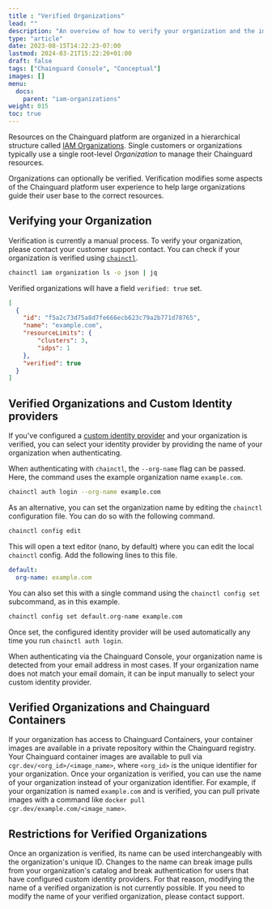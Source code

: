 ```yaml
---
title : "Verified Organizations"
lead: ""
description: "An overview of how to verify your organization and the implications"
type: "article"
date: 2023-08-15T14:22:23-07:00
lastmod: 2024-03-21T15:22:20+01:00
draft: false
tags: ["Chainguard Console", "Conceptual"]
images: []
menu:
  docs:
    parent: "iam-organizations"
weight: 015
toc: true
---
```


Resources on the Chainguard platform are organized in a hierarchical structure called [IAM Organizations](https://edu.chainguard.dev/chainguard/administration/iam-organizations/overview-of-chainguard-iam-model/). Single customers or organizations typically use a single root-level _Organization_ to manage their
Chainguard resources.

Organizations can optionally be verified. Verification modifies some aspects of the Chainguard platform user experience to help large organizations guide their user base to the correct resources.

## Verifying your Organization

Verification is currently a manual process. To verify your organization, please contact your customer support contact. You can check if your organization is verified using [`chainctl`](/chainguard/chainctl-usage/how-to-install-chainctl/).

```sh
chainctl iam organization ls -o json | jq
```

Verified organizations will have a field `verified: true` set.

```json
[
  {
	"id": "f5a2c73d75a8d7fe666ecb623c79a2b771d78765",
	"name": "example.com",
	"resourceLimits": {
    	"clusters": 3,
    	"idps": 1
	},
	"verified": true
  }
]
```

## Verified Organizations and Custom Identity providers

If you've configured a [custom identity provider](/chainguard/administration/custom-idps/custom-idps/) and your organization is verified, you can select your identity provider by providing the name of your organization when authenticating.

When authenticating with `chainctl`, the `--org-name` flag can be passed. Here, the command uses the example organization name `example.com`.

```sh
chainctl auth login --org-name example.com
```

As an alternative, you can set the organization name by editing the `chainctl` configuration file. You can do so with the following command.

```sh
chainctl config edit
```

This will open a text editor (nano, by default) where you can edit the local `chainctl` config. Add the following lines to this file.

```yaml
default:
  org-name: example.com
```

You can also set this with a single command using the `chainctl config set` subcommand, as in this example.

```sh
chainctl config set default.org-name example.com
```

Once set, the configured identity provider will be used automatically any time you run `chainctl auth login`.

When authenticating via the Chainguard Console, your organization name is detected from your email address in most cases. If your organization name does not match your email domain, it can be input manually to select your custom identity provider.

## Verified Organizations and Chainguard Containers

If your organization has access to Chainguard Containers, your container images are available in a private repository within the Chainguard registry. Your Chainguard container images are available to pull via `cgr.dev/<org_id>/<image_name>`, where `<org_id>` is the unique identifier for your organization. Once your organization is verified, you can use the name of your organization instead of your organization identifier. For example, if your organization is named `example.com` and is verified, you can pull private images with a command like `docker pull cgr.dev/example.com/<image_name>`.

## Restrictions for Verified Organizations

Once an organization is verified, its name can be used interchangeably with the organization's unique ID. Changes to the name can break image pulls from your organization's catalog and break authentication for users that have configured custom identity providers. For that reason, modifying the name of a verified organization is not currently possible. If you need to modify the name of your verified organization, please contact support.
